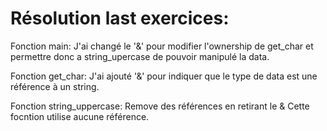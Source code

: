 # Résolution last exercices:

Fonction main:
J'ai changé le '&' pour modifier l'ownership de get_char et permettre donc a string_upercase de pouvoir manipulé la data.

Fonction get_char:
J'ai ajouté '&' pour indiquer que le type de data est une référence à un string.

Fonction string_uppercase:
Remove des références en retirant le & 
Cette focntion utilise aucune référence.